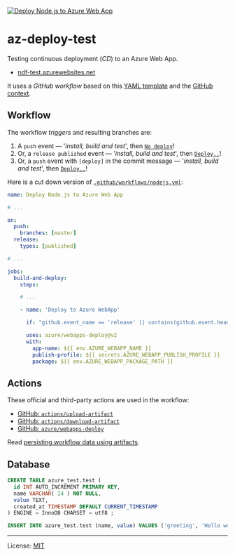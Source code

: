 
[![Deploy Node.js to Azure Web App][gh-badge]][gh-link]

# az-deploy-test

Testing continuous deployment (_CD_) to an Azure Web App.

 * [ndf-test.azurewebsites.net][site]

It uses a _GitHub workflow_ based on this [YAML template][t]
and the [GitHub context][gc].

## Workflow

The workflow _triggers_ and resulting branches are:

 1. A `push` event 	— '_install, build and test_', then [`No deploy`][p]!
 2. Or, a `release published` event — '_install, build and test_', then [`Deploy..`][r]!
 3. Or, a `push` event with `[deploy]` in the commit message — '_install, build and test_', then [`Deploy..`][pd]!

Here is a cut down version of [`.github/workflows/nodejs.yml`][wf]:

```yaml
name: Deploy Node.js to Azure Web App

# ...

on:
  push:
    branches: [master]
  release:
    types: [published]

# ...

jobs:
  build-and-deploy:
    steps:

    # ...

    - name: 'Deploy to Azure WebApp'

      if: "github.event_name == 'release' || contains(github.event.head_commit.message, '[deploy]')"

      uses: azure/webapps-deploy@v2
      with:
        app-name: ${{ env.AZURE_WEBAPP_NAME }}
        publish-profile: ${{ secrets.AZURE_WEBAPP_PUBLISH_PROFILE }}
        package: ${{ env.AZURE_WEBAPP_PACKAGE_PATH }}
```

## Actions

These official and third-party actions are used in the workflow:

 * [GitHub: `actions/upload-artifact`][act-ua]
 * [GitHub: `actions/download-artifact`][act-da]
 * [GitHub: `azure/webapps-deploy`][act-azd]

Read [persisting workflow data using artifacts][ar].

## Database

```sql
CREATE TABLE azure_test.test (
  id INT AUTO_INCREMENT PRIMARY KEY,
  name VARCHAR( 24 ) NOT NULL,
  value TEXT,
  created_at TIMESTAMP DEFAULT CURRENT_TIMESTAMP
) ENGINE = InnoDB CHARSET = utf8 ;

INSERT INTO azure_test.test (name, value) VALUES ('greeting', 'Hello world!');
```

---
License: [MIT](https://nfreear.mit-license.org/ "MIT License")

[site]: https://ndf-test.azurewebsites.net/
[wf]: https://github.com/nfreear/az-deploy-test/blob/master/.github/workflows/nodejs.yml#L78-L85
  "nodejs YAML"
[gc]: https://help.github.com/en/actions/reference/context-and-expression-syntax-for-github-actions#github-context
[t]: https://github.com/Azure/actions-workflow-samples/blob/master/AppService/node.js-webapp-on-azure.yml#L35-L40
  "node.js-webapp-on-azure YAML"
[r]: https://github.com/nfreear/az-deploy-test/runs/524094206?check_suite_focus=true#step:7:1
  "'Publish release' event — Deploy happens!"
[p]: https://github.com/nfreear/az-deploy-test/runs/524091554?check_suite_focus=true#step:6:1
  "'Push' event — NO deploy!"
[pd]: https://github.com/nfreear/az-deploy-test/runs/522102394?check_suite_focus=true#step:7:1
  "'Push' event, with '[deploy]' in commit message — Deploy happens!"
[ar]: https://help.github.com/en/actions/configuring-and-managing-workflows/persisting-workflow-data-using-artifacts#passing-data-between-jobs-in-a-workflow
  "Passing data between jobs in a workflow — GitHub Help"
[ca]: https://help.github.com/en/actions/configuring-and-managing-workflows/caching-dependencies-to-speed-up-workflows#
  "Caching dependencies to speed up workflows — GitHub Help"
[act-ua]:  https://github.com/actions/upload-artifact.git
[act-da]:  https://github.com/actions/download-artifact.git
[act-azd]: https://github.com/azure/webapps-deploy.git

[gh-badge]: https://github.com/nfreear/az-deploy-test/workflows/Deploy%20Node.js%20to%20Azure/badge.svg
[gh-link]:  https://github.com/nfreear/az-deploy-test/actions
  "Status ~ 'Deploy Node.js to Azure Web App'"
